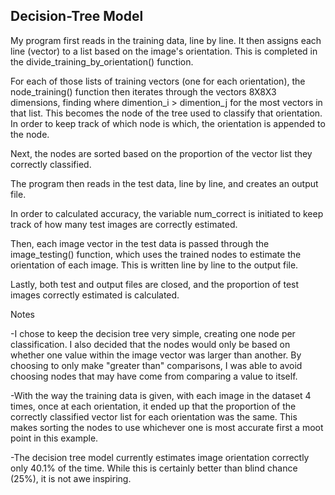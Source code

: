 ## Decision-Tree Model
 
My program first reads in the training data, line by line. It then assigns 
each line (vector) to a list based on the image's orientation. This is 
completed in the divide_training_by_orientation() function. 

For each of those lists of training vectors (one for each orientation), the 
node_training() function then iterates through the vectors 8X8X3 dimensions, 
finding where dimention_i > dimention_j for the most vectors in that list. 
This becomes the node of the tree used to classify that orientation. In 
order to keep track of which node is which, the orientation is appended 
to the node.

Next, the nodes are sorted based on the proportion of the vector list they 
correctly classified. 

The program then reads in the test data, line by line, and creates an 
output file. 

In order to calculated accuracy, the variable num_correct is initiated 
to keep track of how many test images are correctly estimated.

Then, each image vector in the test data is passed through the 
image_testing() function, which uses the trained nodes to estimate the 
orientation of each image. This is written line by line to the output file. 

Lastly, both test and output files are closed, and the proportion of test 
images correctly estimated is calculated. 

Notes

-I chose to keep the decision tree very simple, creating one node per 
classification. I also decided that the nodes would only be based on 
whether one value within the image vector was larger than another. 
By choosing to only make "greater than" comparisons, I was able to avoid 
choosing nodes that may have come from comparing a value to itself. 

-With the way the training data is given, with each image in the dataset 
4 times, once at each orientation, it ended up that the proportion of the 
correctly classified vector list for each orientation was the same. 
This makes sorting the nodes to use whichever one is most accurate first 
a moot point in this example. 

-The decision tree model currently estimates image orientation correctly 
only 40.1% of the time. While this is certainly better than blind chance 
(25%), it is not awe inspiring. 
